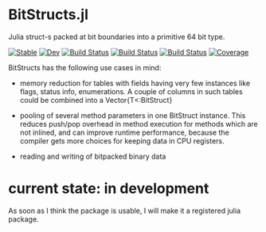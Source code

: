 # BitStructs.jl

Julia struct-s packed at bit boundaries into a primitive 64 bit type.

[![Stable](https://img.shields.io/badge/docs-stable-blue.svg)](https://rryi.github.io/PackedStructs.jl/stable)
[![Dev](https://img.shields.io/badge/docs-dev-blue.svg)](https://rryi.github.io/PackedStructs.jl/dev)
[![Build Status](https://travis-ci.com/rryi/PackedStructs.jl.svg?branch=master)](https://travis-ci.com/rryi/PackedStructs.jl)
[![Build Status](https://ci.appveyor.com/api/projects/status/github/rryi/PackedStructs.jl?svg=true)](https://ci.appveyor.com/project/rryi/PackedStructs-jl)
[![Build Status](https://api.cirrus-ci.com/github/rryi/PackedStructs.jl.svg)](https://cirrus-ci.com/github/rryi/PackedStructs.jl)
[![Coverage](https://codecov.io/gh/rryi/PackedStructs.jl/branch/master/graph/badge.svg)](https://codecov.io/gh/rryi/PackedStructs.jl)

BitStructs has the following use cases in mind: 

 * memory reduction for tables with fields having very few instances like flags, status info, enumerations. A couple of columns in such tables could be combined into a Vector{T<:BitStruct}
 
 * pooling of several method parameters in one BitStruct instance. This reduces push/pop overhead in method execution for methods which are not inlined, and can improve runtime performance, because the compiler gets more choices for keeping data in CPU registers.

 * reading and writing of bitpacked binary data 

 # current state: in development

 As soon as I think the package is usable, I will make it a registered julia package.
 